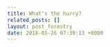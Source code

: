 ```yaml
---
title: What's the hurry?
related_posts: []
layout: post_forestry
date: 2018-05-26 07:39:13 +0000
---
```

